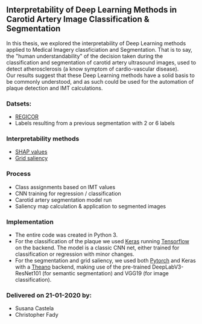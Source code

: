 ## Interpretability of Deep Learning Methods in Carotid Artery Image Classification & Segmentation

In this thesis, we explored the interpretability of Deep Learning methods applied to Medical Imagery classficiation and Segmentation. 
That is to say, the "human understandability" of the decision taken during the classification and segmentation of carotid artery ultrasound images, used to detect atherosclerosis (a know symptom of cardio-vascular disease).
\
Our results suggest that these Deep Learning methods have a solid basis to be commonly understood, and as such could be used for the automation of plaque detection and IMT calculations.

### Datsets:
* [REGICOR](https://www.regicor.org)
* Labels resulting from a previous segmentation with 2 or 6 labels

### Interpretability methods
* [SHAP values](https://github.com/slundberg/shap)
* [Grid saliency](https://arxiv.org/abs/1907.13054)

### Process
* Class assignments based on IMT values
* CNN training for regression / classification
* Carotid artery segmentation model run
* Saliency map calculation & application to segmented images

### Implementation
* The entire code was created in Python 3.
* For the classification of the plaque we used [Keras](https://github.com/keras-team/keras) running [Tensorflow](https://www.tensorflow.org/tutorials) on the backend. The model is a classic CNN net, either trained for classification or regression with minor changes.
* For the segmentation and grid saliency, we used both [Pytorch](https://pytorch.org/) and Keras with a [Theano](http://www.deeplearning.net/software/theano/) backend, making use of the pre-trained DeepLabV3-ResNet101 (for semantic segmentation) and VGG19 (for image classification).

### Delivered on 21-01-2020 by:
* Susana Castela
* Christopher Fady
